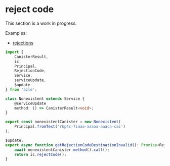 # reject code

This section is a work in progress.

Examples:

-   [rejections](https://github.com/demergent-labs/azle/tree/main/examples/rejections)

```typescript
import {
    CanisterResult,
    ic,
    Principal,
    RejectionCode,
    Service,
    serviceUpdate,
    $update
} from 'azle';

class Nonexistent extends Service {
    @serviceUpdate
    method: () => CanisterResult<void>;
}

export const nonexistentCanister = new Nonexistent(
    Principal.fromText('rkp4c-7iaaa-aaaaa-aaaca-cai')
);

$update;
export async function getRejectionCodeDestinationInvalid(): Promise<RejectionCode> {
    await nonexistentCanister.method().call();
    return ic.rejectCode();
}
```
